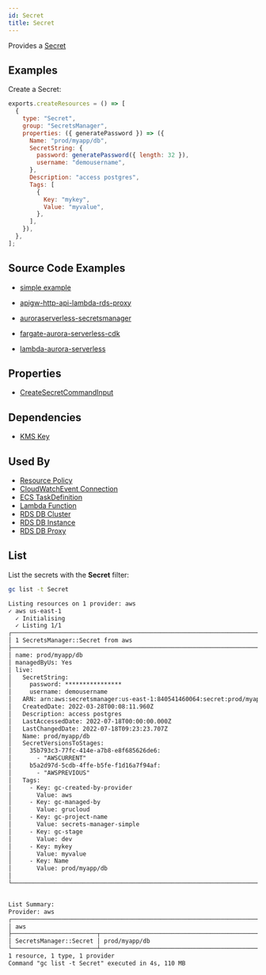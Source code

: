 ```yaml
---
id: Secret
title: Secret
---
```


Provides a [Secret](https://console.aws.amazon.com/secretsmanager/listsecrets)

## Examples

Create a Secret:

```js
exports.createResources = () => [
  {
    type: "Secret",
    group: "SecretsManager",
    properties: ({ generatePassword }) => ({
      Name: "prod/myapp/db",
      SecretString: {
        password: generatePassword({ length: 32 }),
        username: "demousername",
      },
      Description: "access postgres",
      Tags: [
        {
          Key: "mykey",
          Value: "myvalue",
        },
      ],
    }),
  },
];
```

## Source Code Examples

- [simple example](https://github.com/grucloud/grucloud/blob/main/examples/aws/SecretsManager/secrets-manager-simple)

- [apigw-http-api-lambda-rds-proxy](https://github.com/grucloud/grucloud/tree/main/examples/aws/serverless-patterns/apigw-http-api-lambda-rds-proxy)

- [auroraserverless-secretsmanager](https://github.com/grucloud/grucloud/tree/main/examples/aws/serverless-patterns/auroraserverless-secretsmanager)

- [fargate-aurora-serverless-cdk](https://github.com/grucloud/grucloud/tree/main/examples/aws/serverless-patterns/fargate-aurora-serverless-cdk)

- [lambda-aurora-serverless](https://github.com/grucloud/grucloud/tree/main/examples/aws/serverless-patterns/lambda-aurora-serverless)

## Properties

- [CreateSecretCommandInput](https://docs.aws.amazon.com/AWSJavaScriptSDK/v3/latest/clients/client-secrets-manager/interfaces/createsecretcommandinput.html)

## Dependencies

- [KMS Key](../KMS/Key.md)

## Used By

- [Resource Policy](./ResourcePolicy.md)
- [CloudWatchEvent Connection](../CloudWatchEvents/Connection.md)
- [ECS TaskDefinition](../ECS/TaskDefinition.md)
- [Lambda Function](../Lambda/Function.md)
- [RDS DB Cluster](../RDS/DBCluster.md)
- [RDS DB Instance](../RDS/DBInstance.md)
- [RDS DB Proxy](../RDS/DBProxy.md)

## List

List the secrets with the **Secret** filter:

```sh
gc list -t Secret
```

```txt
Listing resources on 1 provider: aws
✓ aws us-east-1
  ✓ Initialising
  ✓ Listing 1/1
┌─────────────────────────────────────────────────────────────────────────────────────────────┐
│ 1 SecretsManager::Secret from aws                                                           │
├─────────────────────────────────────────────────────────────────────────────────────────────┤
│ name: prod/myapp/db                                                                         │
│ managedByUs: Yes                                                                            │
│ live:                                                                                       │
│   SecretString:                                                                             │
│     password: ****************                                                              │
│     username: demousername                                                                  │
│   ARN: arn:aws:secretsmanager:us-east-1:840541460064:secret:prod/myapp/db-oH2d1H            │
│   CreatedDate: 2022-03-28T00:08:11.960Z                                                     │
│   Description: access postgres                                                              │
│   LastAccessedDate: 2022-07-18T00:00:00.000Z                                                │
│   LastChangedDate: 2022-07-18T09:23:23.707Z                                                 │
│   Name: prod/myapp/db                                                                       │
│   SecretVersionsToStages:                                                                   │
│     35b793c3-77fc-414e-a7b8-e8f685626de6:                                                   │
│       - "AWSCURRENT"                                                                        │
│     b5a2d97d-5cdb-4ffe-b5fe-f1d16a7f94af:                                                   │
│       - "AWSPREVIOUS"                                                                       │
│   Tags:                                                                                     │
│     - Key: gc-created-by-provider                                                           │
│       Value: aws                                                                            │
│     - Key: gc-managed-by                                                                    │
│       Value: grucloud                                                                       │
│     - Key: gc-project-name                                                                  │
│       Value: secrets-manager-simple                                                         │
│     - Key: gc-stage                                                                         │
│       Value: dev                                                                            │
│     - Key: mykey                                                                            │
│       Value: myvalue                                                                        │
│     - Key: Name                                                                             │
│       Value: prod/myapp/db                                                                  │
│                                                                                             │
└─────────────────────────────────────────────────────────────────────────────────────────────┘


List Summary:
Provider: aws
┌────────────────────────────────────────────────────────────────────────────────────────────┐
│ aws                                                                                        │
├────────────────────────┬───────────────────────────────────────────────────────────────────┤
│ SecretsManager::Secret │ prod/myapp/db                                                     │
└────────────────────────┴───────────────────────────────────────────────────────────────────┘
1 resource, 1 type, 1 provider
Command "gc list -t Secret" executed in 4s, 110 MB
```
